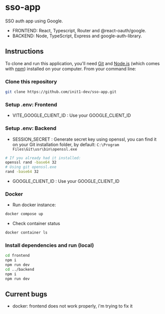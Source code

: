 # sso-app

SSO auth app using Google.

- FRONTEND: React, Typescript, Router and @react-oauth/google.
- BACKEND: Node, TypeScript, Express and google-auth-library.

## Instructions

To clone and run this application, you'll need [Git](https://git-scm.com) and [Node.js](https://nodejs.org/en/download/) (which comes with [npm](http://npmjs.com)) installed on your computer. From your command line:

### Clone this repository
```bash
git clone https://github.com/init1-dev/sso-app.git
```
### Setup .env: Frontend
- VITE_GOOGLE_CLIENT_ID : Use your GOOGLE_CLIENT_ID

### Setup .env: Backend
- SESSION_SECRET : Generate secret key using openssl, you can find it on your Git installation folder, by default: `C:\Program Files\Git\usr\bin\openssl.exe`
```bash
# If you already had it installed:
openssl rand -base64 32
# Using git openssl.exe
rand -base64 32
```
- GOOGLE_CLIENT_ID : Use your GOOGLE_CLIENT_ID

### Docker
- Run docker instance:
```bash
docker compose up
```

- Check container status
```bash
docker container ls
```

### Install dependencies and run (local)
```bash
cd frontend
npm i
npm run dev
cd ../backend
npm i
npm run dev
```

## Current bugs
- docker: frontend does not work properly, i'm trying to fix it